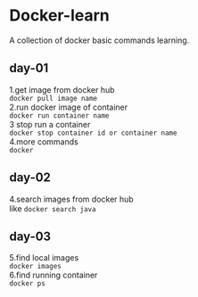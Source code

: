 # Docker-learn
A collection of docker basic commands learning.  

## day-01  
1.get image from docker hub  
<code>docker pull image name</code>  
2.run docker image of container   
<code>docker run container name</code>  
3 stop run a container  
<code>docker stop container id or container name</code>  
4.more commands  
<code>docker</code>  
## day-02  
4.search images from docker hub  
like <code>docker search java</code>  
## day-03  
5.find local images  
<code>docker images</code>  
6.find running container  
<code>docker ps</code>  
